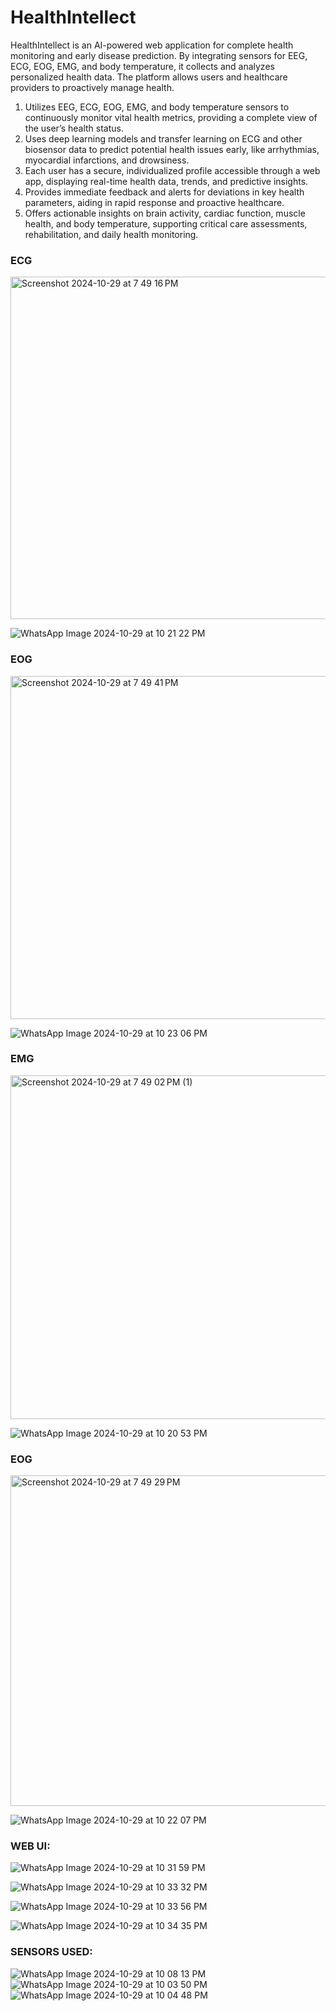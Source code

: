 # HealthIntellect
HealthIntellect is an AI-powered web application for complete health monitoring and early disease prediction. By integrating sensors for EEG, ECG, EOG, EMG, and body temperature, it collects and analyzes personalized health data. The platform allows users and healthcare providers to proactively manage health.


1) Utilizes EEG, ECG, EOG, EMG, and body temperature sensors to continuously monitor vital health metrics, providing a complete view of the user’s health status.
2) Uses deep learning models and transfer learning on ECG and other biosensor data to predict potential health issues early, like arrhythmias, myocardial infarctions, and drowsiness.
3) Each user has a secure, individualized profile accessible through a web app, displaying real-time health data, trends, and predictive insights.
4) Provides immediate feedback and alerts for deviations in key health parameters, aiding in rapid response and proactive healthcare.
5) Offers actionable insights on brain activity, cardiac function, muscle health, and body temperature, supporting critical care assessments, rehabilitation, and daily health monitoring.

### ECG
<img width="548" alt="Screenshot 2024-10-29 at 7 49 16 PM" src="https://github.com/user-attachments/assets/a543d786-3e3b-4860-90c8-013badb4309d">

![WhatsApp Image 2024-10-29 at 10 21 22 PM](https://github.com/user-attachments/assets/39eca2de-289f-4dfc-84f1-d75581af5d89)

### EOG
<img width="549" alt="Screenshot 2024-10-29 at 7 49 41 PM" src="https://github.com/user-attachments/assets/e1d79db8-aa45-42ef-8618-b31a5618f894">

![WhatsApp Image 2024-10-29 at 10 23 06 PM](https://github.com/user-attachments/assets/eabe5b5c-586a-45b2-9a7c-cc1362f90018)

### EMG
<img width="550" alt="Screenshot 2024-10-29 at 7 49 02 PM (1)" src="https://github.com/user-attachments/assets/4b6bd048-8bcf-4e24-a442-63ff1babe385">

![WhatsApp Image 2024-10-29 at 10 20 53 PM](https://github.com/user-attachments/assets/8bbfcbe7-9c9b-4011-bead-467906e649c0)

### EOG
<img width="529" alt="Screenshot 2024-10-29 at 7 49 29 PM" src="https://github.com/user-attachments/assets/6ecda286-07c1-45a8-9d20-afc2c71d6539">

![WhatsApp Image 2024-10-29 at 10 22 07 PM](https://github.com/user-attachments/assets/8c1806a3-80a1-4e6c-9fd2-6f6b949c3418)

### WEB UI:

![WhatsApp Image 2024-10-29 at 10 31 59 PM](https://github.com/user-attachments/assets/5068844c-e9c5-4ac1-b08a-3476cce5c51e)

![WhatsApp Image 2024-10-29 at 10 33 32 PM](https://github.com/user-attachments/assets/ab6a7877-2191-45c9-bc70-03c42220611a)

![WhatsApp Image 2024-10-29 at 10 33 56 PM](https://github.com/user-attachments/assets/c5c884b7-5436-480a-8bd4-d891f215375c)

![WhatsApp Image 2024-10-29 at 10 34 35 PM](https://github.com/user-attachments/assets/a7466946-ff3f-49ee-9467-2e6900b92cc4)


### SENSORS USED:
![WhatsApp Image 2024-10-29 at 10 08 13 PM](https://github.com/user-attachments/assets/77e5748e-c3de-4bf6-a837-1cf910f320e3)
![WhatsApp Image 2024-10-29 at 10 03 50 PM](https://github.com/user-attachments/assets/e6d0731f-2627-4ca7-a567-451c63ebf7be)
![WhatsApp Image 2024-10-29 at 10 04 48 PM](https://github.com/user-attachments/assets/4c5680d9-e39d-42e3-83e5-31f1ca0ea8ac)
